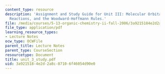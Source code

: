 ```yaml
---
content_type: resource
description: 'Assignment and Study Guide for Unit III: Molecular Orbital Theory, Pericyclic
  Reactions, and the Woodward-Hoffmann Rules.'
file: /media/courses/5-13-organic-chemistry-ii-fall-2006/3a9215184e2d2a8c87106f46054d90e0_unit_3_study.pdf
file_type: application/pdf
learning_resource_types:
- Lecture Notes
ocw_type: OCWFile
parent_title: Lecture Notes
parent_type: CourseSection
resourcetype: Document
title: unit_3_study.pdf
uid: 3a921518-4e2d-2a8c-8710-6f46054d90e0
---
```

